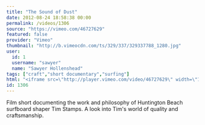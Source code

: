 ```yaml
---
title: "The Sound of Dust"
date: 2012-08-24 18:58:38 00:00
permalink: /videos/1306
source: "https://vimeo.com/46727629"
featured: false
provider: "Vimeo"
thumbnail: "http://b.vimeocdn.com/ts/329/337/329337788_1280.jpg"
user:
  id: 1
  username: "sawyer"
  name: "Sawyer Hollenshead"
tags: ["craft","short documentary","surfing"]
html: "<iframe src=\"http://player.vimeo.com/video/46727629\" width=\"1920\" height=\"1080\" frameborder=\"0\" webkitAllowFullScreen mozallowfullscreen allowFullScreen></iframe>"
id: 1306
---
```


Film short documenting the work and philosophy of Huntington Beach surfboard shaper Tim Stamps. A look into Tim's world of quality and craftsmanship.